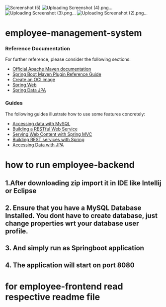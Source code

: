 ![Screenshot (5)](https://github.com/Mechatron00/employee-management-system/assets/114578318/5fa5ed5f-28cb-46f4-ae05-ce15b94b5bfc)
![Uploading Screenshot (4).png…]()
![Uploading Screenshot (3).png…]()
![Uploading Screenshot (2).png…]()

# employee-management-system
 ### Reference Documentation

For further reference, please consider the following sections:

* [Official Apache Maven documentation](https://maven.apache.org/guides/index.html)
* [Spring Boot Maven Plugin Reference Guide](https://docs.spring.io/spring-boot/docs/2.7.12/maven-plugin/reference/html/)
* [Create an OCI image](https://docs.spring.io/spring-boot/docs/2.7.12/maven-plugin/reference/html/#build-image)
* [Spring Web](https://docs.spring.io/spring-boot/docs/2.7.12/reference/htmlsingle/#web)
* [Spring Data JPA](https://docs.spring.io/spring-boot/docs/2.7.12/reference/htmlsingle/#data.sql.jpa-and-spring-data)

### Guides

The following guides illustrate how to use some features concretely:

* [Accessing data with MySQL](https://spring.io/guides/gs/accessing-data-mysql/)
* [Building a RESTful Web Service](https://spring.io/guides/gs/rest-service/)
* [Serving Web Content with Spring MVC](https://spring.io/guides/gs/serving-web-content/)
* [Building REST services with Spring](https://spring.io/guides/tutorials/rest/)
* [Accessing Data with JPA](https://spring.io/guides/gs/accessing-data-jpa/)


# how to run employee-backend                                                                                                                                                                                                 
## 1.After downloading zip import it in IDE like Intellij or Eclipse                                                                                                                                                                               
## 2. Ensure that you have a MySQL Database Installed. You dont have to create database, just change properties wrt your database user profile.                                                                                                                                                                      
## 3.  And simply run as Springboot application                                                                                                                                                                                                                                  
## 4. The application will start on port 8080                                                                                                                                                                 

# for employee-frontend read respective readme file

